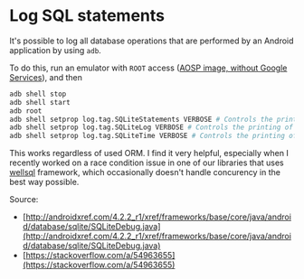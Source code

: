 # Log SQL statements

It's possible to log all database operations that are performed by an Android application by using `adb`.

To do this, run an emulator with `ROOT` access ([AOSP image, without Google Services](https://developer.android.com/studio/run/managing-avds#system-image)), and then

```sh
adb shell stop
adb shell start
adb root
adb shell setprop log.tag.SQLiteStatements VERBOSE # Controls the printing of SQL statements as they are executed.
adb shell setprop log.tag.SQLiteLog VERBOSE # Controls the printing of informational SQL log messages.
adb shell setprop log.tag.SQLiteTime VERBOSE # Controls the printing of wall-clock time taken to execute SQL statements as they are executed.
```

This works regardless of used ORM. I find it very helpful, especially when I recently worked on a race condition issue in one of our libraries that uses [wellsql](https://github.com/yarolegovich/wellsql) framework, which occasionally doesn't handle concurency in the best way possible.

Source:
- [http://androidxref.com/4.2.2_r1/xref/frameworks/base/core/java/android/database/sqlite/SQLiteDebug.java](http://androidxref.com/4.2.2_r1/xref/frameworks/base/core/java/android/database/sqlite/SQLiteDebug.java)
- [https://stackoverflow.com/a/54963655](https://stackoverflow.com/a/54963655)